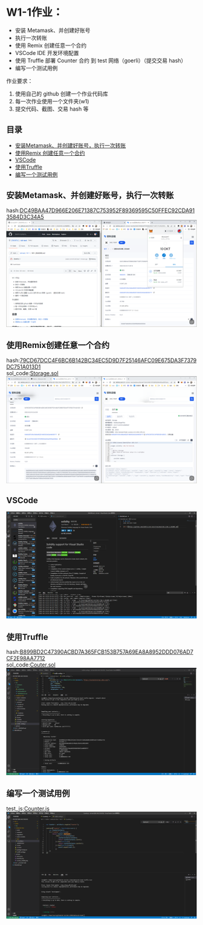 # W1-1作业：
- 安装 Metamask、并创建好账号
- 执行一次转账
- 使用 Remix 创建任意一个合约
- VSCode IDE 开发环境配置
- 使用 Truffle 部署 Counter 合约 到 test 网络（goerli）（提交交易 hash）
- 编写一个测试用例

作业要求：
1. 使用自己的 github 创建一个作业代码库
2. 每一次作业使用一个文件夹(w1) 
3. 提交代码、截图、交易 hash 等

## 目录
* [安装Metamask、并创建好账号，执行一次转账](#安装Metamask、并创建好账号，执行一次转账)
* [使用Remix 创建任意一个合约](#使用Remix创建任意一个合约)
* [VSCode](#VSCode)
* [使用Truffle](#使用Truffle)
* [编写一个测试用例](#编写一个测试用例)

## 安装Metamask、并创建好账号，执行一次转账
hash:[DC49BAA47D966E206E71387C753952F89369595C50FFEC92CDA913584D3C34A5](https://www.oklink.com/zh-cn/oec-test/tx/DC49BAA47D966E206E71387C753952F89369595C50FFEC92CDA913584D3C34A5)  
![transfer-log](/W1-1/DATA/picture/transfer.png)  

## 使用Remix创建任意一个合约
hash:[79CD67DCC4F6BC6B142BC34EC5D9D7F25146AFC09E675DA3F7379DC751A013D1](https://www.oklink.com/zh-cn/oec-test/tx/79CD67DCC4F6BC6B142BC34EC5D9D7F25146AFC09E675DA3F7379DC751A013D1)  
sol_code:[Storage.sol](/W1-1/DATA/remix_sol/Storage.sol)  
![remix-log](/W1-1/DATA/picture/remix.png)  

## VSCode
![vscode_solidity-log](/W1-1/DATA/picture/vscode_solidity.png)  

## 使用Truffle
hash:[B899BD2C47390ACBD7A365FCB153B757A69EA8A8952DDD076AD7CF2E98AA7712](https://www.oklink.com/zh-cn/oec-test/tx/B899BD2C47390ACBD7A365FCB153B757A69EA8A8952DDD076AD7CF2E98AA7712)  
sol_code:[Couter.sol](/W1-1/DATA/metacoin-box/contracts/Couter.sol)  
![truffle-log](/W1-1/DATA/picture/truffle.png)  

## 编写一个测试用例
test_js:[Counter.js](/W1-1/DATA/metacoin-box/test/Counter.js)  
![test-log](/W1-1/DATA/picture/test.png)  